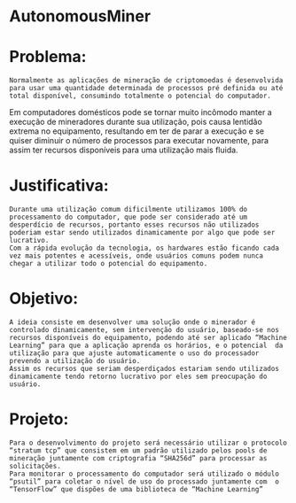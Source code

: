 # AutonomousMiner
# Problema:
	Normalmente as aplicações de mineração de criptomoedas é desenvolvida para usar uma quantidade determinada de processos pré definida ou até total disponível, consumindo totalmente o potencial do computador.
Em computadores domésticos pode se tornar muito incômodo manter a execução de mineradores durante sua utilização, pois causa lentidão extrema no equipamento, resultando em ter de parar a execução e se quiser diminuir o número de processos para executar novamente, para assim ter recursos disponíveis para uma utilização mais fluida.
# Justificativa:
	Durante uma utilização comum dificilmente utilizamos 100% do processamento do computador, que pode ser considerado até um desperdício de recursos, portanto esses recursos não utilizados poderiam estar sendo utilizados dinamicamente por algo que pode ser lucrativo. 
	Com a rápida evolução da tecnologia, os hardwares estão ficando cada vez mais potentes e acessíveis, onde usuários comuns podem nunca chegar a utilizar todo o potencial do equipamento.
# Objetivo: 
	A ideia consiste em desenvolver uma solução onde o minerador é controlado dinamicamente, sem intervenção do usuário, baseado-se nos recursos disponíveis do equipamento, podendo até ser aplicado “Machine Learning” para que a aplicação aprenda os horários, e o potencial  da utilização para que ajuste automaticamente o uso do processador prevendo a utilização do usuário.
	Assim os recursos que seriam desperdiçados estariam sendo utilizados dinamicamente tendo retorno lucrativo por eles sem preocupação do usuário.
# Projeto:
	Para o desenvolvimento do projeto será necessário utilizar o protocolo “stratum tcp” que consistem em um padrão utilizado pelos pools de mineração juntamente com criptografia “SHA256d” para processar as solicitações. 
	Para monitorar o processamento do computador será utilizado o módulo “psutil” para coletar o nível de uso do processado juntamente com  o “TensorFlow” que dispões de uma biblioteca de “Machine Learning”
